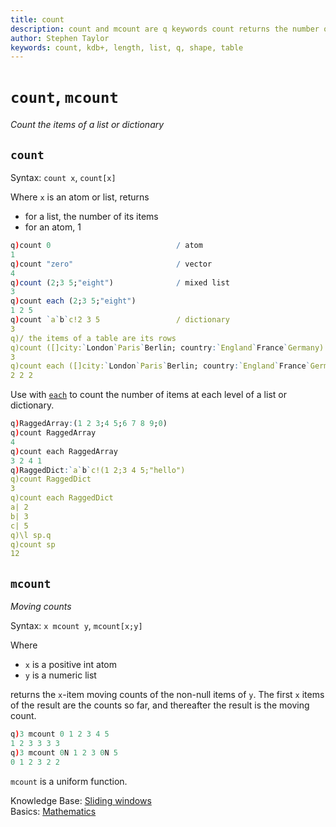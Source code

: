```yaml
---
title: count
description: count and mcount are q keywords count returns the number of items in a list. mcount returns a moving count of the non-null items of a list. 
author: Stephen Taylor
keywords: count, kdb+, length, list, q, shape, table
---
```

# `count`, `mcount`


_Count the items of a list or dictionary_




## `count`

Syntax: `count x`, `count[x]`  

Where `x` is an atom or list, returns

-   for a list, the number of its items
-   for an atom, 1

```q
q)count 0                            / atom
1
q)count "zero"                       / vector
4
q)count (2;3 5;"eight")              / mixed list
3
q)count each (2;3 5;"eight")
1 2 5
q)count `a`b`c!2 3 5                 / dictionary
3
q)/ the items of a table are its rows
q)count ([]city:`London`Paris`Berlin; country:`England`France`Germany)
3
q)count each ([]city:`London`Paris`Berlin; country:`England`France`Germany)
2 2 2
```

Use with [`each`](maps.md#each) to count the number of items at each level of a list or dictionary.

```q
q)RaggedArray:(1 2 3;4 5;6 7 8 9;0)
q)count RaggedArray
4
q)count each RaggedArray
3 2 4 1
q)RaggedDict:`a`b`c!(1 2;3 4 5;"hello")
q)count RaggedDict
3
q)count each RaggedDict
a| 2
b| 3
c| 5
q)\l sp.q
q)count sp
12
```


## `mcount`

_Moving counts_

Syntax: `x mcount y`, `mcount[x;y]`

Where

-   `x` is a positive int atom
-   `y` is a numeric list

returns the `x`-item moving counts of the non-null items of `y`. The first `x` items of the result are the counts so far, and thereafter the result is the moving count.

```q
q)3 mcount 0 1 2 3 4 5
1 2 3 3 3 3
q)3 mcount 0N 1 2 3 0N 5
0 1 2 3 2 2
```

`mcount` is a uniform function. 

<i class="far fa-hand-point-right"></i>
Knowledge Base: [Sliding windows](../kb/programming-idioms.md#how-do-i-apply-a-function-to-a-sequence-sliding-window)  
Basics: [Mathematics](../basics/math.md)
